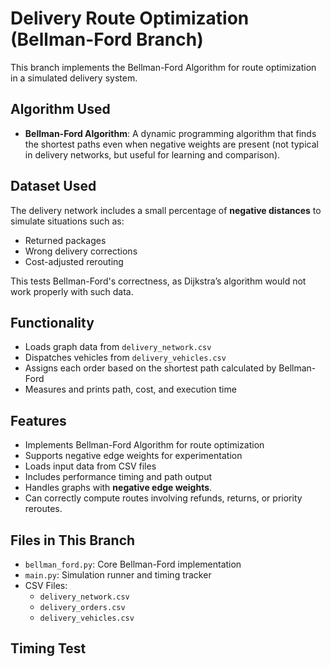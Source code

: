# Delivery Route Optimization (Bellman-Ford Branch)

This branch implements the Bellman-Ford Algorithm for route optimization in a simulated delivery system.

## Algorithm Used
- **Bellman-Ford Algorithm**: A dynamic programming algorithm that finds the shortest paths even when negative weights are present (not typical in delivery networks, but useful for learning and comparison).

## Dataset Used 
The delivery network includes a small percentage of **negative distances** to simulate situations such as:
- Returned packages
- Wrong delivery corrections
- Cost-adjusted rerouting

This tests Bellman-Ford's correctness, as Dijkstra’s algorithm would not work properly with such data.
## Functionality
- Loads graph data from `delivery_network.csv`
- Dispatches vehicles from `delivery_vehicles.csv`
- Assigns each order based on the shortest path calculated by Bellman-Ford
- Measures and prints path, cost, and execution time

## Features
- Implements Bellman-Ford Algorithm for route optimization
- Supports negative edge weights for experimentation
- Loads input data from CSV files
- Includes performance timing and path output
- Handles graphs with **negative edge weights**.
- Can correctly compute routes involving refunds, returns, or priority reroutes.

## Files in This Branch
- `bellman_ford.py`: Core Bellman-Ford implementation
- `main.py`: Simulation runner and timing tracker
- CSV Files:
  - `delivery_network.csv`
  - `delivery_orders.csv`
  - `delivery_vehicles.csv`

## Timing Test